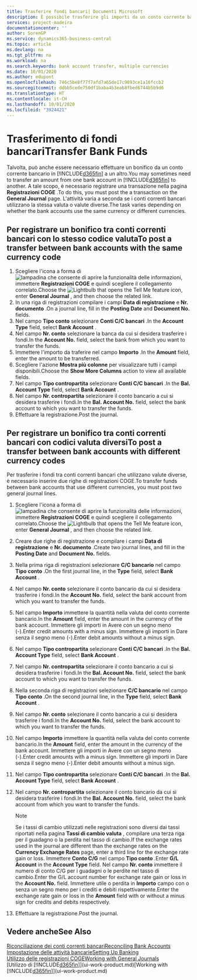 ```yaml
---
title: Trasferire fondi bancari| Documenti Microsoft
description: È possibile trasferire gli importi da un conto corrente bancario a un altro, incluse le valute diverse, tramite la registrazione della transazione nelle registrazioni COGE.
services: project-madeira
documentationcenter: ''
author: SorenGP
ms.service: dynamics365-business-central
ms.topic: article
ms.devlang: na
ms.tgt_pltfrm: na
ms.workload: na
ms.search.keywords: bank account transfer, multiple currencies
ms.date: 10/01/2020
ms.author: edupont
ms.openlocfilehash: 746c5be8f77f7afd7a65de17c9893ce1a16fccb2
ms.sourcegitcommit: ddbb5cede750df1baba4b3eab8fbed6744b5b9d6
ms.translationtype: HT
ms.contentlocale: it-CH
ms.lasthandoff: 10/01/2020
ms.locfileid: "3924421"
---
```

# <a name="transfer-bank-funds"></a><span data-ttu-id="59051-103">Trasferimento di fondi bancari</span><span class="sxs-lookup"><span data-stu-id="59051-103">Transfer Bank Funds</span></span>
<span data-ttu-id="59051-104">Talvolta, può anche essere necessario effettuare un bonifico da un conto corrente bancario in [!INCLUDE[d365fin](includes/d365fin_md.md)] a un altro.</span><span class="sxs-lookup"><span data-stu-id="59051-104">You may sometimes need to transfer an amount from one bank account in [!INCLUDE[d365fin](includes/d365fin_md.md)] to another.</span></span> <span data-ttu-id="59051-105">A tale scopo, è necessario registrare una transazione nella pagina **Registrazioni COGE** .</span><span class="sxs-lookup"><span data-stu-id="59051-105">To do this, you must post the a transaction on the **General Journal** page.</span></span> <span data-ttu-id="59051-106">L'attività varia a seconda se i conti correnti bancari utilizzano la stessa valuta o valute diverse.</span><span class="sxs-lookup"><span data-stu-id="59051-106">The task varies depending on whether the bank accounts use the same currency or different currencies.</span></span>

## <a name="to-post-a-transfer-between-bank-accounts-with-the-same-currency-code"></a><span data-ttu-id="59051-107">Per registrare un bonifico tra conti correnti bancari con lo stesso codice valuta</span><span class="sxs-lookup"><span data-stu-id="59051-107">To post a transfer between bank accounts with the same currency code</span></span>
1. <span data-ttu-id="59051-108">Scegliere l'icona a forma di ![lampadina che consente di aprire la funzionalità delle informazioni](media/ui-search/search_small.png "Informazioni sull'operazione che si desidera eseguire"), immettere **Registrazioni COGE** e quindi scegliere il collegamento correlato.</span><span class="sxs-lookup"><span data-stu-id="59051-108">Choose the ![Lightbulb that opens the Tell Me feature](media/ui-search/search_small.png "Tell me what you want to do") icon, enter **General Journal** , and then choose the related link.</span></span>
2. <span data-ttu-id="59051-109">In una riga di registrazioni compilare i campi **Data di registrazione** e **Nr. documento** .</span><span class="sxs-lookup"><span data-stu-id="59051-109">On a journal line, fill in the **Posting Date** and **Document No.** fields.</span></span>
3. <span data-ttu-id="59051-110">Nel campo **Tipo conto** selezionare **Conti C/C bancari** .</span><span class="sxs-lookup"><span data-stu-id="59051-110">In the **Account Type** field, select **Bank Account** .</span></span>
4. <span data-ttu-id="59051-111">Nel campo **Nr. conto** selezionare la banca da cui si desidera trasferire i fondi.</span><span class="sxs-lookup"><span data-stu-id="59051-111">In the **Account No.** field, select the bank from which you want to transfer the funds.</span></span>
5. <span data-ttu-id="59051-112">Immettere l'importo da traferire nel campo **Importo** .</span><span class="sxs-lookup"><span data-stu-id="59051-112">In the **Amount** field, enter the amount to be transferred.</span></span>
6. <span data-ttu-id="59051-113">Scegliere l'azione **Mostra più colonne** per visualizzare tutti i campi disponibili.</span><span class="sxs-lookup"><span data-stu-id="59051-113">Choose the **Show More Columns** action to view all available fields.</span></span>
7. <span data-ttu-id="59051-114">Nel campo **Tipo contropartita** selezionare **Conti C/C bancari** .</span><span class="sxs-lookup"><span data-stu-id="59051-114">In the **Bal. Account Type** field, select **Bank Account** .</span></span>
8. <span data-ttu-id="59051-115">Nel campo **Nr. contropartita** selezionare il conto bancario a cui si desidera trasferire i fondi.</span><span class="sxs-lookup"><span data-stu-id="59051-115">In the **Bal. Account No.** field, select the bank account to which you want to transfer the funds.</span></span>
9. <span data-ttu-id="59051-116">Effettuare la registrazione.</span><span class="sxs-lookup"><span data-stu-id="59051-116">Post the journal.</span></span>

## <a name="to-post-a-transfer-between-bank-accounts-with-different-currency-codes"></a><span data-ttu-id="59051-117">Per registrare un bonifico tra conti correnti bancari con codici valuta diversi</span><span class="sxs-lookup"><span data-stu-id="59051-117">To post a transfer between bank accounts with different currency codes</span></span>
<span data-ttu-id="59051-118">Per trasferire i fondi tra conti correnti bancari che utilizzano valute diverse, è necessario inserire due righe di registrazioni COGE.</span><span class="sxs-lookup"><span data-stu-id="59051-118">To transfer funds between bank accounts that use different currencies, you must post two general journal lines.</span></span>

1. <span data-ttu-id="59051-119">Scegliere l'icona a forma di ![lampadina che consente di aprire la funzionalità delle informazioni](media/ui-search/search_small.png "Informazioni sull'operazione che si desidera eseguire"), immettere **Registrazioni COGE** e quindi scegliere il collegamento correlato.</span><span class="sxs-lookup"><span data-stu-id="59051-119">Choose the ![Lightbulb that opens the Tell Me feature](media/ui-search/search_small.png "Tell me what you want to do") icon, enter **General Journal** , and then choose the related link.</span></span>
2. <span data-ttu-id="59051-120">Creare due righe di registrazione e compilare i campi **Data di registrazione** e **Nr. documento** .</span><span class="sxs-lookup"><span data-stu-id="59051-120">Create two journal lines, and fill in the **Posting Date** and **Document No.** fields.</span></span>
3. <span data-ttu-id="59051-121">Nella prima riga di registrazioni selezionare **C/C bancario** nel campo **Tipo conto** .</span><span class="sxs-lookup"><span data-stu-id="59051-121">On the first journal line, in the **Type** field, select **Bank Account** .</span></span>
4. <span data-ttu-id="59051-122">Nel campo **Nr. conto** selezionare il conto bancario da cui si desidera trasferire i fondi.</span><span class="sxs-lookup"><span data-stu-id="59051-122">In the **Account No.** field, select the bank account from which you want to transfer the funds.</span></span>
5. <span data-ttu-id="59051-123">Nel campo **Importo** immettere la quantità nella valuta del conto corrente bancario.</span><span class="sxs-lookup"><span data-stu-id="59051-123">In the **Amount** field, enter the amount in the currency of the bank account.</span></span> <span data-ttu-id="59051-124">Immettere gli importi in Avere con un segno meno (-).</span><span class="sxs-lookup"><span data-stu-id="59051-124">Enter credit amounts with a minus sign.</span></span> <span data-ttu-id="59051-125">Immettere gli importi in Dare senza il segno meno (-).</span><span class="sxs-lookup"><span data-stu-id="59051-125">Enter debit amounts without a minus sign.</span></span>
6. <span data-ttu-id="59051-126">Nel campo **Tipo contropartita** selezionare **Conti C/C bancari** .</span><span class="sxs-lookup"><span data-stu-id="59051-126">In the **Bal. Account Type** field, select **Bank Account** .</span></span>
7. <span data-ttu-id="59051-127">Nel campo **Nr. contropartita** selezionare il conto bancario a cui si desidera trasferire i fondi.</span><span class="sxs-lookup"><span data-stu-id="59051-127">In the **Bal. Account No.** field, select the bank account to which you want to transfer the funds.</span></span>
8. <span data-ttu-id="59051-128">Nella seconda riga di registrazioni selezionare **C/C bancario** nel campo **Tipo conto** .</span><span class="sxs-lookup"><span data-stu-id="59051-128">On the second journal line, in the **Type** field, select **Bank Account** .</span></span>
9. <span data-ttu-id="59051-129">Nel campo **Nr. conto** selezionare il conto bancario a cui si desidera trasferire i fondi.</span><span class="sxs-lookup"><span data-stu-id="59051-129">In the **Account No.** field, select the bank account to which you want to transfer the funds.</span></span>
10. <span data-ttu-id="59051-130">Nel campo **Importo** immettere la quantità nella valuta del conto corrente bancario.</span><span class="sxs-lookup"><span data-stu-id="59051-130">In the **Amount** field, enter the amount in the currency of the bank account.</span></span> <span data-ttu-id="59051-131">Immettere gli importi in Avere con un segno meno (-).</span><span class="sxs-lookup"><span data-stu-id="59051-131">Enter credit amounts with a minus sign.</span></span> <span data-ttu-id="59051-132">Immettere gli importi in Dare senza il segno meno (-).</span><span class="sxs-lookup"><span data-stu-id="59051-132">Enter debit amounts without a minus sign.</span></span>
11. <span data-ttu-id="59051-133">Nel campo **Tipo contropartita** selezionare **Conti C/C bancari** .</span><span class="sxs-lookup"><span data-stu-id="59051-133">In the **Bal. Account Type** field, select **Bank Account** .</span></span>  
12. <span data-ttu-id="59051-134">Nel campo **Nr. contropartita** selezionare il conto bancario da cui si desidera trasferire i fondi.</span><span class="sxs-lookup"><span data-stu-id="59051-134">In the **Bal. Account No.** field, select the bank account from which you want to transfer the funds.</span></span>

    > [!NOTE]  
    > <span data-ttu-id="59051-135">Se i tassi di cambio utilizzati nelle registrazioni sono diversi dai tassi riportati nella pagina **Tassi di cambio valuta** , compilare una terza riga per il guadagno o la perdita nel tasso di cambio.</span><span class="sxs-lookup"><span data-stu-id="59051-135">If the exchange rates used in the journal are different than the exchange rates on the **Currency Exchange Rates** page, enter a third line for the exchange rate gain or loss.</span></span> <span data-ttu-id="59051-136">Immettere **Conto C/G** nel campo **Tipo conto** .</span><span class="sxs-lookup"><span data-stu-id="59051-136">Enter **G/L Account** in the **Account Type** field.</span></span> <span data-ttu-id="59051-137">Nel campo **Nr. conto** immettere il numero di conto C/G per i guadagni o le perdite nel tasso di cambio.</span><span class="sxs-lookup"><span data-stu-id="59051-137">Enter the G/L account number for exchange rate gain or loss in the **Account No.** field.</span></span> <span data-ttu-id="59051-138">Immettere utile o perdita in **Importo** campo con o senza un segno meno per i crediti e debiti rispettivamente.</span><span class="sxs-lookup"><span data-stu-id="59051-138">Enter the exchange rate gain or loss in the **Amount** field with or without a minus sign for credits and debits respectively.</span></span>
13. <span data-ttu-id="59051-139">Effettuare la registrazione.</span><span class="sxs-lookup"><span data-stu-id="59051-139">Post the journal.</span></span>

## <a name="see-also"></a><span data-ttu-id="59051-140">Vedere anche</span><span class="sxs-lookup"><span data-stu-id="59051-140">See Also</span></span>
[<span data-ttu-id="59051-141">Riconciliazione dei conti correnti bancari</span><span class="sxs-lookup"><span data-stu-id="59051-141">Reconciling Bank Accounts</span></span>](bank-manage-bank-accounts.md)  
[<span data-ttu-id="59051-142">Impostazione delle attività bancarie</span><span class="sxs-lookup"><span data-stu-id="59051-142">Setting Up Banking</span></span>](bank-setup-banking.md)  
[<span data-ttu-id="59051-143">Utilizzo delle registrazioni COGE</span><span class="sxs-lookup"><span data-stu-id="59051-143">Working with General Journals</span></span>](ui-work-general-journals.md)  
<span data-ttu-id="59051-144">[Utilizzo di [!INCLUDE[d365fin](includes/d365fin_md.md)]](ui-work-product.md)</span><span class="sxs-lookup"><span data-stu-id="59051-144">[Working with [!INCLUDE[d365fin](includes/d365fin_md.md)]](ui-work-product.md)</span></span>
